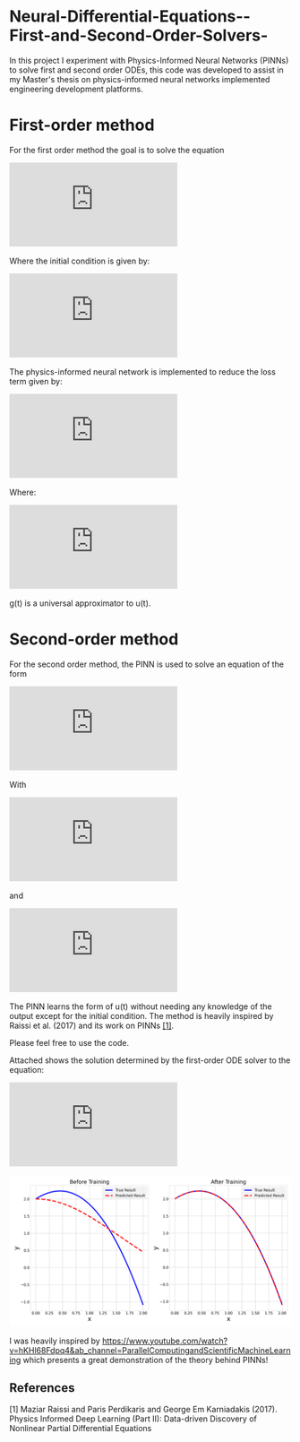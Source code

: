 # Neural-Differential-Equations--First-and-Second-Order-Solvers-
In this project I experiment with Physics-Informed Neural Networks (PINNs) to solve first and second order ODEs, this code was developed to assist in my Master's thesis on physics-informed neural networks implemented engineering development platforms.

# First-order method
For the first order method the goal is to solve the equation


![equation](https://latex.codecogs.com/gif.latex?u%27%20%3D%20f%28u%2Ct%29)


Where the initial condition is given by:


![equation](https://latex.codecogs.com/gif.latex?u%280%29%20%3D%20u_%7B0%7D)


The physics-informed neural network is implemented to reduce the loss term given by:


![equation](https://latex.codecogs.com/gif.latex?L%28%5Clambda%29%20%3D%20%5Csum_%7Bi%7D%5CBig%28%5Cfrac%7Bdg%28t_%7Bi%7D%29%7D%7Bdt%7D-f%28g%28t_%7Bi%7D%29%2Ct_%7Bi%7D%29%5CBig%29%5E%7B2%7D)


Where:


![equation](https://latex.codecogs.com/gif.latex?g%28t%29%20%3D%20u_%7B0%7D%20&plus;%20tNN%28t%29)


g(t) is a universal approximator to u(t).


# Second-order method
For the second order method, the PINN is used to solve an equation of the form

![equation](https://latex.codecogs.com/gif.latex?u%27%27%28y%29%20%3D%20f%28y%29)

With


![equation](https://latex.codecogs.com/gif.latex?u%27%280%29%20%3D%20u%27_%7B0%7D)

and


![equation](https://latex.codecogs.com/gif.latex?u%280%29%20%3D%20u_%7B0%7D)


The PINN learns the form of u(t) without needing any knowledge of the output except for the initial condition. The method is heavily inspired by Raissi et al. (2017) and its work on PINNs [[1]](#1).

Please feel free to use the code.

Attached shows the solution determined by the first-order ODE solver to the equation:

![equation](https://latex.codecogs.com/gif.latex?u%27%28t%29%20%3D%20-%5Csin%7B%28t%7D%29&plus;t)

![image](/FirstOrderPINNExample.png)


I was heavily inspired by https://www.youtube.com/watch?v=hKHl68Fdpq4&ab_channel=ParallelComputingandScientificMachineLearning which presents a great demonstration of the theory behind PINNs!


## References
<a id="1">[1]</a> 
Maziar Raissi and Paris Perdikaris and George Em Karniadakis (2017). 
Physics Informed Deep Learning (Part II): Data-driven Discovery of Nonlinear Partial Differential Equations

